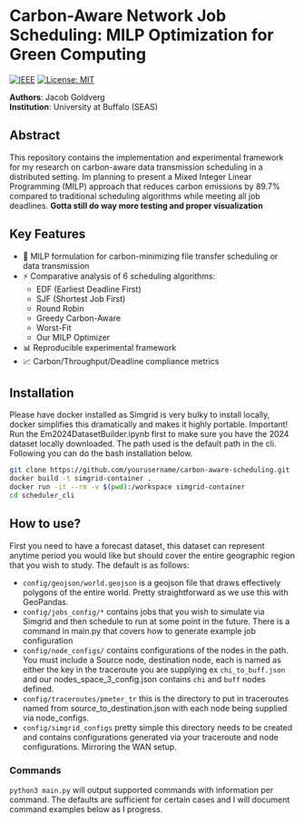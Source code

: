 # Carbon-Aware Network Job Scheduling: MILP Optimization for Green Computing

[![IEEE](https://img.shields.io/badge/IEEE-Conference-blue.svg)](https://www.ieee.org/)
[![License: MIT](https://img.shields.io/badge/License-MIT-yellow.svg)](https://opensource.org/licenses/MIT)

**Authors**: Jacob Goldverg  
**Institution**: University at Buffalo (SEAS)  

## Abstract
This repository contains the implementation and experimental framework for my research on carbon-aware data transmission scheduling in a distributed setting. 
Im planning to present a Mixed Integer Linear Programming (MILP) approach that reduces carbon emissions by 89.7% compared to traditional scheduling algorithms while meeting all job deadlines.
**Gotta still do way more testing and proper visualization**

## Key Features
- 🍃 MILP formulation for carbon-minimizing file transfer scheduling or data transmission
- ⚡ Comparative analysis of 6 scheduling algorithms:
  - EDF (Earliest Deadline First)
  - SJF (Shortest Job First)
  - Round Robin
  - Greedy Carbon-Aware
  - Worst-Fit
  - Our MILP Optimizer
- 📊 Reproducible experimental framework
- 📈 Carbon/Throughput/Deadline compliance metrics

## Installation
Please have docker installed as Simgrid is very bulky to install locally, docker simplifies this dramatically and makes it highly portable.
Important! Run the Em2024DatasetBuilder.ipynb first to make sure you have the 2024 dataset locally downloaded. The path used is the default path in the cli.
Following you can do the bash installation below.

```bash
git clone https://github.com/yourusername/carbon-aware-scheduling.git
docker build -t simgrid-container .
docker run -it --rm -v $(pwd):/workspace simgrid-container
cd scheduler_cli

```

## How to use?
First you need to have a forecast dataset, this dataset can represent anytime period you would like but should cover the entire geographic region that you wish to study.
The default is as follows:
- `config/geojson/world.geojson` is a geojson file that draws effectively polygons of the entire world. Pretty straightforward as we use this with GeoPandas.
- `config/jobs_config/*` contains jobs that you wish to simulate via Simgrid and then schedule to run at some point in the future. There is a command in main.py that covers how to generate example job configuration
- `config/node_configs/` contains configurations of the nodes in the path. You must include a Source node, destination node, each is named as either the key in the traceroute you are supplying ex `chi_to_buff.json` and our nodes_space_3_config.json contains `chi` and `buff` nodes defined.
- `config/traceroutes/pmeter_tr` this is the directory to put in traceroutes named from source_to_destination.json with each node being supplied via node_configs.
- `config/simgrid_configs` pretty simple this directory needs to be created and contains configurations generated via your traceroute and node configurations. Mirroring the WAN setup.

### Commands
`python3 main.py` will output supported commands with information per command. The defaults are sufficient for certain cases and I will document command examples below as I progress.